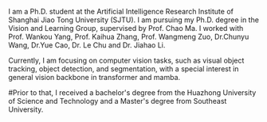 I am a Ph.D. student at the Artificial Intelligence Research Institute of Shanghai Jiao Tong University (SJTU). I am pursuing my Ph.D. degree in the Vision and Learning Group, supervised by Prof. Chao Ma. I worked with Prof. Wankou Yang, Prof. Kaihua Zhang, Prof. Wangmeng Zuo, Dr.Chunyu Wang, Dr.Yue Cao, Dr. Le Chu and Dr. Jiahao Li. 

Currently, I am focusing on computer vision tasks, such as visual object tracking, object detection, and segmentation, with a special interest in general vision backbone in transformer and mamba.

#Prior to that, I received a bachelor's degree from the Huazhong University of Science and Technology and a Master's degree from Southeast University. 

